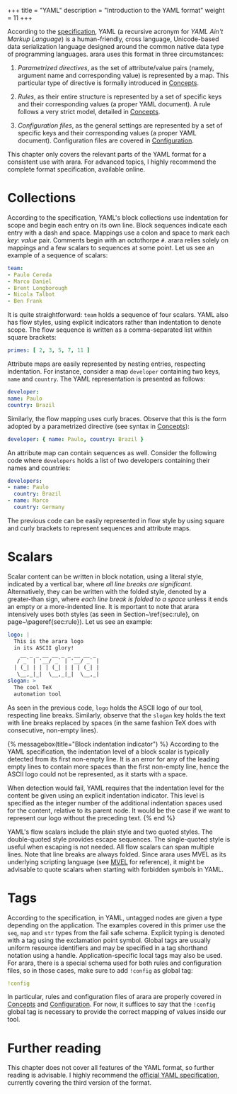 +++
title = "YAML"
description = "Introduction to the YAML format"
weight = 11
+++

According to the [specification](http://yaml.org/spec/1.2/spec.html), YAML (a
recursive acronym for *YAML Ain't Markup Language*) is a human-friendly, cross
language, Unicode-based data serialization language designed around the common
native data type of programming languages. arara uses this format in three
circumstances:

1. *Parametrized directives*, as the set of attribute/value pairs (namely,
   argument name and corresponding value) is represented by a map. This
   particular type of directive is formally introduced in [Concepts](/manual/concepts).

2. *Rules*, as their entire structure is represented by a set of specific keys
   and their corresponding values (a proper YAML document). A rule follows a
   very strict model, detailed in [Concepts](/manual/concepts).

3. *Configuration files*, as the general settings are represented by a set of
   specific keys and their corresponding values (a proper YAML
   document). Configuration files are covered in
   [Configuration](/manual/configuration).

This chapter only covers the relevant parts of the YAML format for a consistent
use with arara. For advanced topics, I highly recommend the complete format
specification, available online.

# Collections

According to the specification, YAML's block collections use indentation for
scope and begin each entry on its own line. Block sequences indicate each entry
with a dash and space. Mappings use a colon and space to mark each *key: value*
pair. Comments begin with an octothorpe `#`. arara relies solely on mappings and
a few scalars to sequences at some point. Let us see an example of a sequence of
scalars:

```yaml
team:
- Paulo Cereda
- Marco Daniel
- Brent Longborough
- Nicola Talbot
- Ben Frank
```

It is quite straightforward: `team` holds a sequence of four scalars. YAML also
has flow styles, using explicit indicators rather than indentation to denote
scope. The flow sequence is written as a comma-separated list within square
brackets:

```yaml
primes: [ 2, 3, 5, 7, 11 ]
```

Attribute maps are easily represented by nesting entries, respecting
indentation. For instance, consider a map `developer` containing two keys,
`name` and `country`. The YAML representation is presented as follows:

```yaml
developer:
name: Paulo
country: Brazil
```

Similarly, the flow mapping uses curly braces. Observe that this is the form
adopted by a parametrized directive (see syntax in [Concepts](/manual/concepts)):

```yaml
developer: { name: Paulo, country: Brazil }
```

An attribute map can contain sequences as well. Consider the following code
where `developers` holds a list of two developers containing their names
and countries:

```yaml
developers:
- name: Paulo
  country: Brazil
- name: Marco
  country: Germany
```

The previous code can be easily represented in flow style by using square and
curly brackets to represent sequences and attribute maps.

# Scalars

Scalar content can be written in block notation, using a literal style,
indicated by a vertical bar, where *all line breaks are
significant*. Alternatively, they can be written with the folded style, denoted
by a greater-than sign, where *each line break is folded to a space* unless it
ends an empty or a more-indented line. It is mportant to note that arara
intensively uses both styles (as seen in Section~\ref{sec:rule}, on
page~\pageref{sec:rule}). Let us see an example:

```yaml
logo: |
  This is the arara logo
  in its ASCII glory!
    __ _ _ __ __ _ _ __ __ _
   / _` | '__/ _` | '__/ _` |
  | (_| | | | (_| | | | (_| |
   \__,_|_|  \__,_|_|  \__,_|
slogan: >
  The cool TeX
  automation tool
```

As seen in the previous code, `logo` holds the ASCII logo of our tool,
respecting line breaks. Similarly, observe that the `slogan` key holds the text
with line breaks replaced by spaces (in the same fashion TeX does with
consecutive, non-empty lines).

{% messagebox(title="Block indentation indicator") %}
According to the YAML specification, the indentation level of a block scalar is
typically detected from its first non-empty line. It is an error for any of the
leading empty lines to contain more spaces than the first non-empty line, hence
the ASCII logo could not be represented, as it starts with a space.

When detection would fail, YAML requires that the indentation level for the
content be given using an explicit indentation indicator. This level is
specified as the integer number of the additional indentation spaces used for
the content, relative to its parent node. It would be the case if we want to
represent our logo without the preceding text.
{% end %}

YAML's flow scalars include the plain style and two quoted styles. The
double-quoted style provides escape sequences. The single-quoted style is useful
when escaping is not needed. All flow scalars can span multiple lines. Note that
line breaks are always folded. Since arara uses MVEL as its underlying scripting
language (see [MVEL](/manual/mvel) for reference), it might be
advisable to quote scalars when starting with forbidden symbols in YAML.

# Tags

According to the specification, in YAML, untagged nodes are given a type
depending on the application. The examples covered in this primer use the `seq`,
`map` and `str` types from the fail safe schema. Explicit typing is denoted with
a tag using the exclamation point symbol. Global tags are usually uniform
resource identifiers and may be specified in a tag shorthand notation using a
handle. Application-specific local tags may also be used. For arara, there is a
special schema used for both rules and configuration files, so in those cases,
make sure to add `!config` as global tag:

```yaml
!config
```

In particular, rules and configuration files of arara are properly covered in
[Concepts](/manual/concepts) and [Configuration](/manual/configuration). For
now, it suffices to say that the `!config` global tag is necessary to provide
the correct mapping of values inside our tool.

# Further reading

This chapter does not cover all features of the YAML format, so further reading
is advisable. I highly recommend the [official YAML
specification](http://yaml.org/spec/1.2/spec.html), currently covering the third
version of the format.
